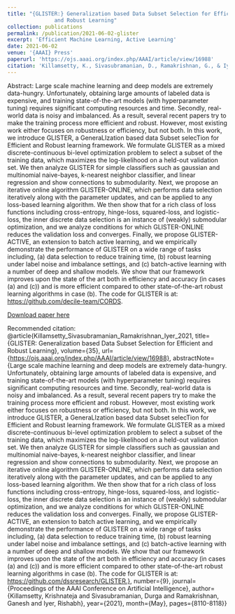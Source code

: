 ```yaml
---
title: "{GLISTER:} Generalization based Data Subset Selection for Efficient
               and Robust Learning"
collection: publications
permalink: /publication/2021-06-02-glister
excerpt: 'Efficient Machine Learning, Active Learning'
date: 2021-06-02
venue: '{AAAI} Press'
paperurl: 'https://ojs.aaai.org/index.php/AAAI/article/view/16988'
citation: 'Killamsetty, K., Sivasubramanian, D., Ramakrishnan, G., & Iyer, R. (2021). GLISTER: Generalization based Data Subset Selection for Efficient and Robust Learning. Proceedings of the AAAI Conference on Artificial Intelligence, 35(9), 8110-8118. Retrieved from https://ojs.aaai.org/index.php/AAAI/article/view/16988'
---
```

Abstract: Large scale machine learning and deep models are extremely data-hungry. Unfortunately, obtaining large amounts of labeled data is expensive, and training state-of-the-art models (with hyperparameter tuning) requires significant computing resources and time. Secondly, real-world data is noisy and imbalanced. As a result, several recent papers try to make the training process more efficient and robust. However, most existing work either focuses on robustness or efficiency, but not both. In this work, we introduce GLISTER, a GeneraLIzation based data Subset selecTion for Efficient and Robust learning framework. We formulate GLISTER as a mixed discrete-continuous bi-level optimization problem to select a subset of the training data, which maximizes the log-likelihood on a held-out validation set. We then analyze GLISTER for simple classifiers such as gaussian and multinomial naive-bayes, k-nearest neighbor classifier, and linear regression and show connections to submodularity. Next, we propose an iterative online algorithm GLISTER-ONLINE, which performs data selection iteratively along with the parameter updates, and can be applied to any loss-based learning algorithm. We then show that for a rich class of loss functions including cross-entropy, hinge-loss, squared-loss, and logistic-loss, the inner discrete data selection is an instance of (weakly) submodular optimization, and we analyze conditions for which GLISTER-ONLINE reduces the validation loss and converges. Finally, we propose GLISTER-ACTIVE, an extension to batch active learning, and we empirically demonstrate the performance of GLISTER on a wide range of tasks including, (a) data selection to reduce training time, (b) robust learning under label noise and imbalance settings, and (c) batch-active learning with a number of deep and shallow models. We show that our framework improves upon the state of the art both in efficiency and accuracy (in cases (a) and (c)) and is more efficient compared to other state-of-the-art robust learning algorithms in case (b). The code for GLISTER is at: https://github.com/decile-team/CORDS.

[Download paper here](https://ojs.aaai.org/index.php/AAAI/article/view/16988/16795)

Recommended citation: @article{Killamsetty_Sivasubramanian_Ramakrishnan_Iyer_2021, title={GLISTER: Generalization based Data Subset Selection for Efficient and Robust Learning}, volume={35}, url={https://ojs.aaai.org/index.php/AAAI/article/view/16988}, abstractNote={Large scale machine learning and deep models are extremely data-hungry. Unfortunately, obtaining large amounts of labeled data is expensive, and training state-of-the-art models (with hyperparameter tuning) requires significant computing resources and time. Secondly, real-world data is noisy and imbalanced. As a result, several recent papers try to make the training process more efficient and robust. However, most existing work either focuses on robustness or efficiency, but not both. In this work, we introduce GLISTER, a GeneraLIzation based data Subset selecTion for Efficient and Robust learning framework. We formulate GLISTER as a mixed discrete-continuous bi-level optimization problem to select a subset of the training data, which maximizes the log-likelihood on a held-out validation set. We then analyze GLISTER for simple classifiers such as gaussian and multinomial naive-bayes, k-nearest neighbor classifier, and linear regression and show connections to submodularity. Next, we propose an iterative online algorithm GLISTER-ONLINE, which performs data selection iteratively along with the parameter updates, and can be applied to any loss-based learning algorithm. We then show that for a rich class of loss functions including cross-entropy, hinge-loss, squared-loss, and logistic-loss, the inner discrete data selection is an instance of (weakly) submodular optimization, and we analyze conditions for which GLISTER-ONLINE reduces the validation loss and converges. Finally, we propose GLISTER-ACTIVE, an extension to batch active learning, and we empirically demonstrate the performance of GLISTER on a wide range of tasks including, (a) data selection to reduce training time, (b) robust learning under label noise and imbalance settings, and (c) batch-active learning with a number of deep and shallow models. We show that our framework improves upon the state of the art both in efficiency and accuracy (in cases (a) and (c)) and is more efficient compared to other state-of-the-art robust learning algorithms in case (b). The code for GLISTER is at: https://github.com/dssresearch/GLISTER.}, number={9}, journal={Proceedings of the AAAI Conference on Artificial Intelligence}, author={Killamsetty, Krishnateja and Sivasubramanian, Durga and Ramakrishnan, Ganesh and Iyer, Rishabh}, year={2021}, month={May}, pages={8110-8118}}
